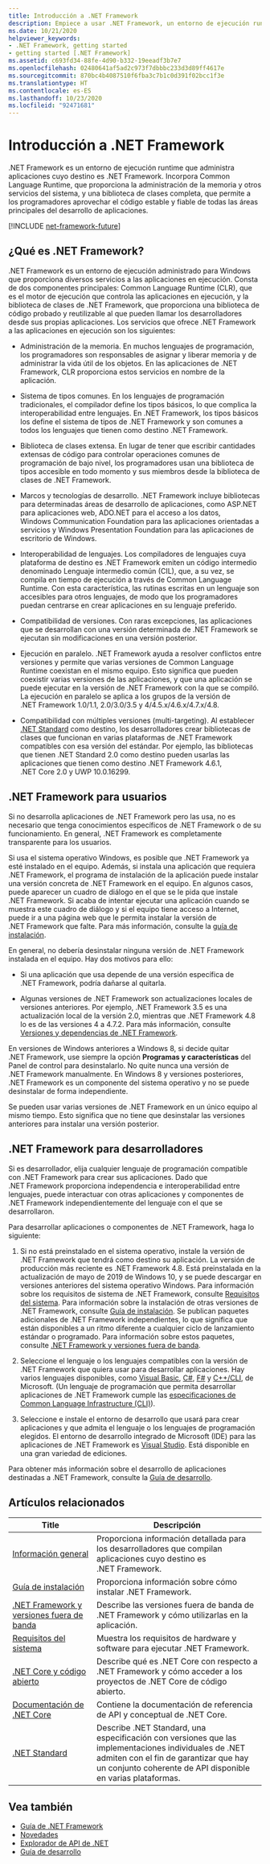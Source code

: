 ```yaml
---
title: Introducción a .NET Framework
description: Empiece a usar .NET Framework, un entorno de ejecución runtime que administra aplicaciones. Contiene Common Language Runtime (CLR) y una extensa biblioteca de clases.
ms.date: 10/21/2020
helpviewer_keywords:
- .NET Framework, getting started
- getting started [.NET Framework]
ms.assetid: c693fd34-88fe-4d90-b332-19eeadf3b7e7
ms.openlocfilehash: 02480641af5ad2c973f7dbbbc233d3d89ff4617e
ms.sourcegitcommit: 870bc4b4087510f6fba3c7b1c0d391f02bcc1f3e
ms.translationtype: HT
ms.contentlocale: es-ES
ms.lasthandoff: 10/23/2020
ms.locfileid: "92471681"
---
```

# <a name="get-started-with-net-framework"></a>Introducción a .NET Framework

.NET Framework es un entorno de ejecución runtime que administra aplicaciones cuyo destino es .NET Framework. Incorpora Common Language Runtime, que proporciona la administración de la memoria y otros servicios del sistema, y una biblioteca de clases completa, que permite a los programadores aprovechar el código estable y fiable de todas las áreas principales del desarrollo de aplicaciones.

[!INCLUDE [net-framework-future](../../../includes/net-framework-future.md)]

## <a name="what-is-net-framework"></a>¿Qué es .NET Framework?

.NET Framework es un entorno de ejecución administrado para Windows que proporciona diversos servicios a las aplicaciones en ejecución. Consta de dos componentes principales: Common Language Runtime (CLR), que es el motor de ejecución que controla las aplicaciones en ejecución, y la biblioteca de clases de .NET Framework, que proporciona una biblioteca de código probado y reutilizable al que pueden llamar los desarrolladores desde sus propias aplicaciones. Los servicios que ofrece .NET Framework a las aplicaciones en ejecución son los siguientes:

- Administración de la memoria. En muchos lenguajes de programación, los programadores son responsables de asignar y liberar memoria y de administrar la vida útil de los objetos. En las aplicaciones de .NET Framework, CLR proporciona estos servicios en nombre de la aplicación.

- Sistema de tipos comunes. En los lenguajes de programación tradicionales, el compilador define los tipos básicos, lo que complica la interoperabilidad entre lenguajes. En .NET Framework, los tipos básicos los define el sistema de tipos de .NET Framework y son comunes a todos los lenguajes que tienen como destino .NET Framework.

- Biblioteca de clases extensa. En lugar de tener que escribir cantidades extensas de código para controlar operaciones comunes de programación de bajo nivel, los programadores usan una biblioteca de tipos accesible en todo momento y sus miembros desde la biblioteca de clases de .NET Framework.

- Marcos y tecnologías de desarrollo. .NET Framework incluye bibliotecas para determinadas áreas de desarrollo de aplicaciones, como ASP.NET para aplicaciones web, ADO.NET para el acceso a los datos, Windows Communication Foundation para las aplicaciones orientadas a servicios y Windows Presentation Foundation para las aplicaciones de escritorio de Windows.

- Interoperabilidad de lenguajes. Los compiladores de lenguajes cuya plataforma de destino es .NET Framework emiten un código intermedio denominado Lenguaje intermedio común (CIL), que, a su vez, se compila en tiempo de ejecución a través de Common Language Runtime. Con esta característica, las rutinas escritas en un lenguaje son accesibles para otros lenguajes, de modo que los programadores puedan centrarse en crear aplicaciones en su lenguaje preferido.

- Compatibilidad de versiones. Con raras excepciones, las aplicaciones que se desarrollan con una versión determinada de .NET Framework se ejecutan sin modificaciones en una versión posterior.

- Ejecución en paralelo. .NET Framework ayuda a resolver conflictos entre versiones y permite que varias versiones de Common Language Runtime coexistan en el mismo equipo. Esto significa que pueden coexistir varias versiones de las aplicaciones, y que una aplicación se puede ejecutar en la versión de .NET Framework con la que se compiló. La ejecución en paralelo se aplica a los grupos de la versión de .NET Framework 1.0/1.1, 2.0/3.0/3.5 y 4/4.5.x/4.6.x/4.7.x/4.8.

- Compatibilidad con múltiples versiones (multi-targeting). Al establecer [.NET Standard](../../standard/net-standard.md) como destino, los desarrolladores crear bibliotecas de clases que funcionan en varias plataformas de .NET Framework compatibles con esa versión del estándar. Por ejemplo, las bibliotecas que tienen .NET Standard 2.0 como destino pueden usarlas las aplicaciones que tienen como destino .NET Framework 4.6.1, .NET Core 2.0 y UWP 10.0.16299.

<a name="ForUsers"></a>
## <a name="net-framework-for-users"></a>.NET Framework para usuarios

Si no desarrolla aplicaciones de .NET Framework pero las usa, no es necesario que tenga conocimientos específicos de .NET Framework o de su funcionamiento. En general, .NET Framework es completamente transparente para los usuarios.

Si usa el sistema operativo Windows, es posible que .NET Framework ya esté instalado en el equipo. Además, si instala una aplicación que requiera .NET Framework, el programa de instalación de la aplicación puede instalar una versión concreta de .NET Framework en el equipo. En algunos casos, puede aparecer un cuadro de diálogo en el que se le pida que instale .NET Framework. Si acaba de intentar ejecutar una aplicación cuando se muestra este cuadro de diálogo y si el equipo tiene acceso a Internet, puede ir a una página web que le permita instalar la versión de .NET Framework que falte. Para más información, consulte la [guía de instalación](../install/index.md).

En general, no debería desinstalar ninguna versión de .NET Framework instalada en el equipo. Hay dos motivos para ello:

- Si una aplicación que usa depende de una versión específica de .NET Framework, podría dañarse al quitarla.

- Algunas versiones de .NET Framework son actualizaciones locales de versiones anteriores. Por ejemplo, .NET Framework 3.5 es una actualización local de la versión 2.0, mientras que .NET Framework 4.8 lo es de las versiones 4 a 4.7.2. Para más información, consulte [Versiones y dependencias de .NET Framework](../migration-guide/versions-and-dependencies.md).

En versiones de Windows anteriores a Windows 8, si decide quitar .NET Framework, use siempre la opción **Programas y características** del Panel de control para desinstalarlo. No quite nunca una versión de .NET Framework manualmente. En Windows 8 y versiones posteriores, .NET Framework es un componente del sistema operativo y no se puede desinstalar de forma independiente.

Se pueden usar varias versiones de .NET Framework en un único equipo al mismo tiempo. Esto significa que no tiene que desinstalar las versiones anteriores para instalar una versión posterior.

## <a name="net-framework-for-developers"></a>.NET Framework para desarrolladores

Si es desarrollador, elija cualquier lenguaje de programación compatible con .NET Framework para crear sus aplicaciones. Dado que .NET Framework proporciona independencia e interoperabilidad entre lenguajes, puede interactuar con otras aplicaciones y componentes de .NET Framework independientemente del lenguaje con el que se desarrollaron.

Para desarrollar aplicaciones o componentes de .NET Framework, haga lo siguiente:

1. Si no está preinstalado en el sistema operativo, instale la versión de .NET Framework que tendrá como destino su aplicación. La versión de producción más reciente es .NET Framework 4.8. Está preinstalada en la actualización de mayo de 2019 de Windows 10, y se puede descargar en versiones anteriores del sistema operativo Windows. Para información sobre los requisitos de sistema de .NET Framework, consulte [Requisitos del sistema](system-requirements.md). Para información sobre la instalación de otras versiones de .NET Framework, consulte [Guía de instalación](../install/guide-for-developers.md). Se publican paquetes adicionales de .NET Framework independientes, lo que significa que están disponibles a un ritmo diferente a cualquier ciclo de lanzamiento estándar o programado. Para información sobre estos paquetes, consulte [.NET Framework y versiones fuera de banda](the-net-framework-and-out-of-band-releases.md).

2. Seleccione el lenguaje o los lenguajes compatibles con la versión de .NET Framework que quiera usar para desarrollar aplicaciones. Hay varios lenguajes disponibles, como [Visual Basic](../../visual-basic/index.yml), [C#](../../csharp/index.yml), [F#](../../fsharp/index.yml) y [C++/CLI](/cpp/dotnet/dotnet-programming-with-cpp-cli-visual-cpp), de Microsoft. (Un lenguaje de programación que permita desarrollar aplicaciones de .NET Framework cumple las [especificaciones de Common Language Infrastructure (CLI)](https://visualstudio.microsoft.com/license-terms/ecma-c-common-language-infrastructure-standards/)).

3. Seleccione e instale el entorno de desarrollo que usará para crear aplicaciones y que admita el lenguaje o los lenguajes de programación elegidos. El entorno de desarrollo integrado de Microsoft (IDE) para las aplicaciones de .NET Framework es [Visual Studio](https://visualstudio.microsoft.com/vs/?utm_medium=microsoft&utm_source=docs.microsoft.com&utm_campaign=inline+link). Está disponible en una gran variedad de ediciones.

Para obtener más información sobre el desarrollo de aplicaciones destinadas a .NET Framework, consulte la [Guía de desarrollo](../development-guide.md).

## <a name="related-articles"></a>Artículos relacionados

| Title | Descripción |
| ----- |------------ |
| [Información general](overview.md) | Proporciona información detallada para los desarrolladores que compilan aplicaciones cuyo destino es .NET Framework. |
| [Guía de instalación](../install/index.md) | Proporciona información sobre cómo instalar .NET Framework. |
| [.NET Framework y versiones fuera de banda](the-net-framework-and-out-of-band-releases.md) | Describe las versiones fuera de banda de .NET Framework y cómo utilizarlas en la aplicación. |
| [Requisitos del sistema](system-requirements.md) | Muestra los requisitos de hardware y software para ejecutar .NET Framework. |
| [.NET Core y código abierto](net-core-and-open-source.md) | Describe qué es .NET Core con respecto a .NET Framework y cómo acceder a los proyectos de .NET Core de código abierto. |
| [Documentación de .NET Core](../../core/introduction.md) | Contiene la documentación de referencia de API y conceptual de .NET Core. |
| [.NET Standard](../../standard/net-standard.md) | Describe .NET Standard, una especificación con versiones que las implementaciones individuales de .NET admiten con el fin de garantizar que hay un conjunto coherente de API disponible en varias plataformas.

## <a name="see-also"></a>Vea también

- [Guía de .NET Framework](../index.yml)
- [Novedades](../whats-new/index.md)
- [Explorador de API de .NET](../../../api/index.md)
- [Guía de desarrollo](../development-guide.md)
